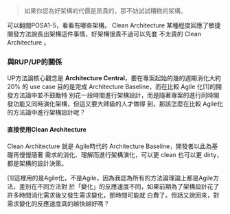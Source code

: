 
> 如果你認為好架構的代價是昂貴的，那不妨試試糟糕的架構。

可以翻閱POSA1-5，看看有哪些架構。
Clean Architecture 某種程度回應了敏捷開發方法說長出架構這件事情，好架構很貴不過可以先套
不太貴的 Clean Architecture 。

### 與RUP/UP的關係 ###
UP方法論核心觀念是 __Architecture Central__，要在專案起始的幾的週期消化大約 20% 的
use case 目的是完成 Architecture Baseline，而在比較 Agile 化[1]的開發方法論中並不鼓勵特
別花一段時間進行架構設計，而是隨著專案的進行同時開發功能又同時演化架構，但這又要大師級的人才做得
到，那該怎麼在比較 Agile化的方法論中進行架構設計呢？
#### 直接使用Clean Architecture ####
Clean Architecture 就是 Agile時代的 Architecture Baseline，開發者以此為基礎再慢慢隨著
需求的消化、理解而進行架構演化，可以更 clean 也可以更 dirty，都是架構的設計決策。


[1]這裡用的是Agile化，不是Agile，因為我認為所有的方法論理論上都是Agile方法，差別在不同方法對
於「變化」的反應速度不同，如果前期為了架構設計花了許多時間消化需求後又發生需求變化，那時間可能就
白費了。但話又說回來，對需求變化的反應速度真的越快越好嗎？
